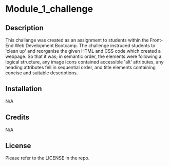 # Module_1_challenge

## Description

This challange was created as an assignment to students within the Front-End Web Development Bootcamp. The challenge instruced students to 'clean up' and reorganise the given HTML and CSS code which created a webpage. So that it was; in semantic order, the elements were following a logical structure, any image icons contained accessible 'alt' attributes, any heading attributes fell in sequential order, and title elements containing concise and suitable descriptions.


## Installation

N/A

## Credits

N/A

## License

Please refer to the LICENSE in the repo.